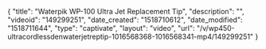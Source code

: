 {
    "title": "Waterpik WP-100 Ultra Jet Replacement Tip",
    "description": "",
    "videoid": "149299251",
    "date_created": "1518710612",
    "date_modified": "1518711644",
    "type": "captivate",
    "layout": "video",
    "url": "\/v\/wp450-ultracordlessdenwaterjetreptip-1016568368-1016568341-mp4\/149299251"
}